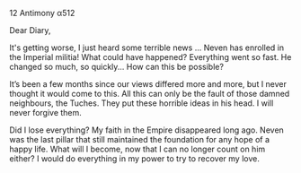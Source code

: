 12 Antimony α512

Dear Diary,

It's getting worse, I just heard some terrible news ... Neven has enrolled in the Imperial militia! What could have happened? Everything went so fast. He changed so much, so quickly... How can this be possible?

It’s been a few months since our views differed more and more, but I never thought it would come to this. All this can only be the fault of those damned neighbours, the Tuches. They put these horrible ideas in his head. I will never forgive them.

Did I lose everything? My faith in the Empire disappeared long ago. Neven was the last pillar that still maintained the foundation for any hope of a happy life.
What will I become, now that I can no longer count on him either? I would do everything in my power to try to recover my love.
